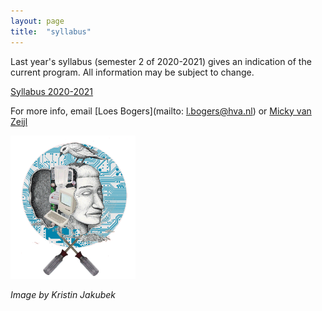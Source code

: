 ```yaml
---
layout: page
title:  "syllabus"
---
```



Last year's syllabus (semester 2 of 2020-2021) gives an indication of the current program. All information may be subject to change. 

[Syllabus 2020-2021](https://github.com/minormakerslab/minormakerslab/blob/master/Syllabus_MinorMakersLAB_2021.pdf)

For more info, email [Loes Bogers](mailto: l.bogers@hva.nl) or [Micky van Zeijl](m.van.zeijl@hva.nl)

<img src= "./assets/electronics.gif" alt="visual" width="200"/>

*Image by Kristin Jakubek*
